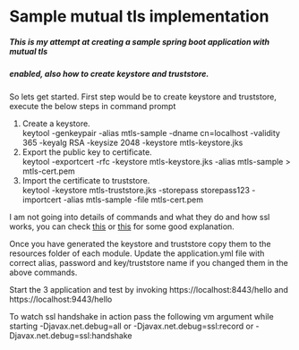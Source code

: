 # Sample mutual tls implementation

##### This is my attempt at creating a sample spring boot application with mutual tls 
##### enabled, also how to create keystore and truststore.

So lets get started.
First step would be to create keystore and truststore, execute the below steps in command prompt
1. Create a keystore. <br>
   keytool -genkeypair -alias mtls-sample -dname cn=localhost -validity 365 -keyalg RSA -keysize 2048 -keystore mtls-keystore.jks
2. Export the public key to certificate. <br>
   keytool -exportcert -rfc -keystore mtls-keystore.jks -alias mtls-sample > mtls-cert.pem
3. Import the certificate to truststore. <br>
   keytool -keystore mtls-truststore.jks -storepass storepass123 -importcert -alias mtls-sample -file mtls-cert.pem

I am not going into details of commands and what they do and how ssl works, you can check [this](http://www.steves-internet-guide.com/ssl-certificates-explained/) or [this](https://www.digitalocean.com/community/tutorials/java-keytool-essentials-working-with-java-keystores) 
for some good explanation. 


Once you have generated the keystore and truststore copy them to the resources folder of each module.
Update the application.yml file with correct alias, password and key/truststore name if you changed them in the above commands.

Start the 3 application and test by invoking https://localhost:8443/hello and https://localhost:9443/hello 

To watch ssl handshake in action pass the following vm argument while starting -Djavax.net.debug=all or -Djavax.net.debug=ssl:record or -Djavax.net.debug=ssl:handshake